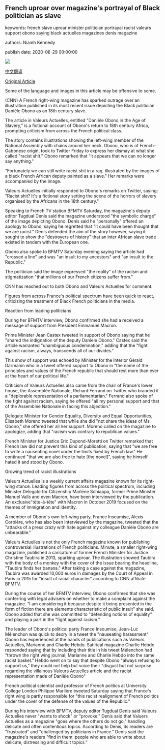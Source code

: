 ## French uproar over magazine's portrayal of Black politician as slave

keywords: french slave uproar minister politician portrayal racist valeurs support obono saying black actuelles magazines denis magazine

authors: Niamh Kennedy

publish date: 2020-08-29 00:00:00

![](https://cdn.cnn.com/cnnnext/dam/assets/200829231502-danile-obono-super-tease.jpg)

[中文翻译](French%20uproar%20over%20magazine%27s%20portrayal%20of%20Black%20politician%20as%20slave_zh.md)

[Original Article](https://edition.cnn.com/2020/08/29/europe/france-magazine-slave-intl/index.html)

Some of the language and images in this article may be offensive to some.

(CNN) A French right-wing magazine has sparked outrage over an illustration published in its most recent issue depicting the Black politician Danièle Obono as an 18th century slave.

The article in Valeurs Actuelles, entitled "Danièle Obono in the Age of Slavery," is a fictional account of Obono's return to 18th century Africa, prompting criticism from across the French political class.

The story contains illustrations showing the left-wing member of the National Assembly with chains around her neck. Obono, who is of French-Gabonese origin, took to Twitter Friday to express her dismay at what she called "racist shit." Obono remarked that "it appears that we can no longer say anything."

"Fortunately we can still write racist shit in a rag, illustrated by the images of a black French African deputy painted as a slave." Her remarks were accompanied by the image.

Valeurs Actuelles initially responded to Obono's remarks on Twitter, saying: "Racist shit? It's a fictional story setting the scene of the horrors of slavery organised by the Africans in the 18th century."

Speaking to French TV station BFMTV Saturday, the magazine's deputy editor Tugdual Denis said the magazine understood "the symbolic charge" of the image depicting Obono. Denis said he "personally" offered an apology to Obono, saying he regretted that "it could have been thought that we are racist." Denis defended the aim of the story however, saying it sought to show the "destroyers of history" that an inter African slave trade existed in tandem with the European one.

Obono also spoke to BFMTV Saturday evening saying the article had "crossed a line" and was "an insult to my ancestors" and "an insult to the Republic."

The politician said the image expressed "the reality" of the racism and stigmatization "that millions of our French citizens suffer from."

CNN has reached out to both Obono and Valeurs Actuelles for comment.

Figures from across France's political spectrum have been quick to react, criticizing the treatment of Black French politicians in the media.

Reaction from leading politicians

During her BFMTV interview, Obono confirmed she had a received a message of support from President Emmanuel Macron.

Prime Minister Jean Castex tweeted in support of Obono saying that he "shared the indignation of the deputy Daniele Obono." Castex said the article warranted "unambiguous condemnation," adding that the "fight against racism, always, transcends all of our divides."

This show of support was echoed by Minister for the Interior Gérald Darmanin who in a tweet offered support to Obono in "the name of the principles and values of the French republic that should rest more than ever at the heart of our political life."

Criticism of Valeurs Actuelles also came from the chair of France's lower house, the Assemblée Nationale, Richard Ferrand on Twitter who branded it a "deplorable representation of a parliamentarian." Ferrand also spoke of the fight against racism, saying he offered "all my personal support and that of the Assemblée Nationale in facing this abjection."

Delegate Minister for Gender Equality, Diversity and Equal Opportunities, Élisabeth Moreno tweeted that while she did "not share the ideas of Ms Obono," she offered her all her support. Moreno called on the magazine to apologize, adding that "racism was contrary to republican values."

French Minister for Justice Eric Dupond-Moretti on Twitter remarked that French law did not prevent this kind of publication, saying that "we are free to write a nauseating novel under the limits fixed by French law." He continued "that we are also free to hate [the novel]", saying he himself hated it and stood by Obono.

Growing trend of racist illustrations

Valeurs Actuelles is a weekly current affairs magazine known for its right-wing stance. Leading figures from across the political spectrum, including Minister Delegate for Citizenship Marlene Schiappa, former Prime Minister Manuel Valls and even Macron, have been interviewed by the publication. An exclusive"tête-à-tête" with Macron in October 2019 focused on the themes of immigration and identity.

A member of Obono's own left-wing party, France Insoumise, Alexis Corbière, who has also been interviewed by the magazine, tweeted that the "attacks of a press crazy with hate against my colleague Danièle Obono are unbearable."

Valeurs Actuelles is not the only French magazine known for publishing controversial illustrations of French politicians. Minute, a smaller right-wing magazine, published a caricature of former French Minister for Justice Christine Taubira in 2013, sparking uproar. The illustration showed Taubira with the body of a monkey with the cover of the issue bearing the headline, "Taubira finds her banana." After taking a case against the magazine, Taubira was awarded 10,000 euros in damages by the Court of Appeal in Paris in 2015 for "insult of racial character" according to CNN affiliate BFMTV.

During the course of her BFMTV interview, Obono confirmed that she was conferring with legal advisers on whether to make a complaint against the magazine. "I am considering it because despite it being presented in the form of fiction there are elements characteristic of public insult" she said. Obono added that she was committed to "defending notions of equality" and playing a part in the "fight against racism."

The leader of Obono's political party France Insoumise, Jean-Luc Mélenchon was quick to decry in a tweet the "nauseating harassment" Obono has experienced at the hands of publications such as Valeurs Actuelles, Marianne and Charlie Hebdo. Satirical magazine Charlie Hebdo responded saying that by including their title in his tweet Mélenchon had "thrown the right wing journal, Marianne and Charlie Hebdo into the same racist basket." Hebdo went on to say that despite Obono "always refusing to support us," they could not help but voice their "disgust but not surprise regarding the villainous Valeurs Actuelles article and the racist representation made of Danièle Obono"

French political scientist and professor of French politics at University College London Philippe Marlière tweeted Saturday saying that France's right wing is partly responsible for "this racist realignment of French politics under the cover of the defense of the values of the Republic."

During his interview with BFMTV, deputy editor Tugdual Denis said Valeurs Actuelles never "wants to shock" or "provoke." Denis said that Valuers Actuelles as a magazine "goes where the others do not go," handling delicate and often contentious topics. According to Denis, its readers are "frustrated" and "challenged by politicians in France." Denis said the magazine's readers "find in them: people who are able to write about delicate, distressing and difficult topics."